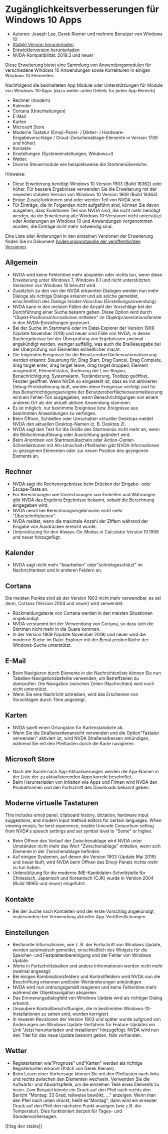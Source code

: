 # Zugänglichkeitsverbesserungen für Windows 10 Apps #

* Autoren: Joseph Lee, Derek Riemer und mehrere Benutzer von Windows 10
* [Stabile Version herunterladen][1]
* [Entwicklerversion herunterladen][2]
* NVDA-Kompatibilität: 2019.3 und neuer

Diese Erweiterung bietet eine Sammlung von Anwendungsmodulen für
verschiedene Windows 10 Anwendungen sowie Korrekturen in einigen Windows 10
Elementen.

Nachfolgend die beinhalteten App Module oder Unterstützungen für Module von
Windows-10-Apps (dazu weiter unten Deteils für jeden App Bereich)

* Rechner (modern)
* Kalender
* Cortana (Unterhaltungen)
* E-Mail
* Karten
* Microsoft Store
* Moderne Tastatur (Emoji-Panel- / Diktier- / Hardware-Eingabevorschläge /
  Cloud-Zwischenablage-Elemente in Version 1709 und höher)
* Kontakte
* Einstellungen (Systemeinstellungen, Windows+I)
* Wetter.
* Diverse Steuermodule wie beispielsweise die Startmenübereiche.

Hinweise:

* Diese Erweiterung benötigt Windows 10 Version 1903 (Build 18362) oder
  höher. Für bessere Ergebnisse verwenden Sie die Erweiterung mit der
  neuesten stabilen Version von Windows 10 Version 1909 (Build 18363).
* Einige Zusatzfunktionen sind oder werden Teil von NVDA sein.
* Für Einträge, die im Folgenden nicht aufgeführt sind, können Sie davon
  ausgehen, dass Funktionen Teil von NVDA sind, die nicht mehr benötigt
  werden, da die Erweiterung alte Windows 10-Versionen nicht unterstützt
  oder Änderungen an Windows 10 und Anwendungen vorgenommen wurden, die
  Einträge nicht mehr notwendig sind.

Eine Liste aller Änderungen in den einzelnen Versionen der Erweiterung
finden Sie im Dokument [Änderungsprotokolle  der veröffentlichten
Versionen][3].

## Allgemein

* NVDA wird keine Fehlertöne mehr abspielen oder nichts tun, wenn diese
  Erweiterung unter Windows 7, Windows 8.1 und nicht unterstützten Versionen
  von Windows 10 benutzt wird.
* Zusätzlich zu den von der NVDA erkannten Dialogen werden nun mehr Dialoge
  als richtige Dialoge erkannt und als solche gemeldet, einschließlich des
  Dialogs Insider-Vorschau (Einstellungsanwendung).
* NVDA kann in den meisten Fällen die Anzahl der Vorschläge bei der
  Durchführung einer Suche bekannt geben. Diese Option wird durch
  "Objekt-Positionsinformationen mitteilen" im Objektpräsentationsfenster in
  den NVDA-Einstellungen gesteuert.
* Bei der Suche im Startmenü oder im Datei-Explorer der Version 1909 (Update
  November 2019) und neuer sind Fälle von NVDA, in denen Suchergebnisse bei
  der Überprüfung von Ergebnissen zweimal angekündigt werden, weniger
  auffällig, was auch die Brailleausgabe bei der Überprüfung von Elementen
  einheitlicher macht.
* Die folgenden Ereignisse für die Benutzeroberflächenautomatisierung werden
  erkannt: Steuerung für, Drag Start, Drag Cancel, Drag Complete, drag
  target enter, drag target leave, drag target dropped, Element ausgewählt,
  Elementstatus, Änderung der Live-Region, Benachrichtigung, Systemalarm,
  Textänderung, Tooltipp geöffnet, Fenster geöffnet. Wenn NVDA so
  eingestellt ist, dass es mit aktivierter Debug-Protokollierung läuft,
  werden diese Ereignisse verfolgt und für das Benachrichtigungsereignis der
  Benutzeroberflächenautomatisierung wird ein Fehler-Ton ausgegeben, wenn
  Benachrichtigungen von einem anderen Ort als der aktuell aktiven Anwendung
  stammen.
* Es ist möglich, nur bestimmte Ereignisse bzw. Ereignisse aus bestimmten
  Anwendungen zu verfolgen.
* Beim Öffnen, Schließen oder Umschalten virtueller Desktops meldet NVDA den
  aktuellen Desktop-Namen (z. B. Desktop 2).
* NVDA sagt den Text für die Größe des Startmenüs nicht mehr an, wenn die
  Bildschirmauflösung oder Ausrichtung geändert wird.
* Beim Anordnen von Startmenükacheln oder Action-Center-Schnellaktionen mit
  Alt+Umschalt+Pfeiltasten gibt NVDA Informationen zu gezogenen Elementen
  oder zur neuen Position des gezogenen Elements an.

## Rechner

* NVDA sagt die Rechenergebnisse beim Drücken der Eingabe- oder Escape-Taste
  an.
* Für Berechnungen wie Umrechnungen von Einheiten und Währungen gibt NVDA
  das Ergebnis Ergebnisse bekannt, sobald die Berechnung eingegeben wird.
* NVDA nennt bei Berechnungsergebnissen nicht mehr "Überschriftebenen".
* NVDA meldet, wenn die maximale Anzahl der Ziffern während der Eingabe von
  Ausdrücken erreicht wurde.
* Unterstützung für den Always-On-Modus in Calculator Version 10.1908 und
  neuer hinzugefügt.

## Kalender

* NVDA sagt nicht mehr "bearbeiten" oder"schreibgeschützt" im
  Nachrichtentext und in anderen Feldern an.

## Cortana

Die meisten Punkte sind ab der Version 1903 nicht mehr verwendbar, es sei
denn, Cortana (Version 2004 und neuer) wird verwendet.

* Rückmeldungstexte von Cortana werden in den meisten Situationen
  angekündigt.
* NVDA verstummt bei der Verwendung von Cortana, so dass sich die Stimmen
  nicht mehr in die Quere kommen.
* In der Version 1909 (Update November 2019) und neuer wird die moderne
  Suche im Datei-Explorer mit der Benutzeroberfläche der Windows-Suche
  unterstützt.

## E-Mail

* Beim Navigieren durch Elemente in der Nachrichtenliste können Sie nun
  Tabellen-Navigationsbefehle verwenden, um Betreffzeilen zu überprüfen. Die
  Navigation zwischen Zeilen (Nachrichten) wird noch nicht unterstützt.
* Wenn Sie eine Nachricht schreiben, wird das Erscheinen von Vorschlägen
  durch Töne angezeigt.

## Karten

* NVDA spielt einen Ortungston für Kartenstandorte ab.
* Wenn Sie die Straßenseitenansicht verwenden und die Option"Tastatur
  verwenden" aktiviert ist, wird NVDA Straßenadressen ankündigen, während
  Sie mit den Pfeiltasten durch die Karte navigieren.

## Microsoft Store

* Nach der Suche nach App-Aktualisierungen werden die App-Namen in der Liste
  der zu aktualisierenden Apps korrekt beschriftet.
* Beim Herunterladen von Inhalten wie Apps und Filmen wird NVDA den
  Produktnamen und den Fortschritt des Downloads bekannt geben.

## Moderne virtuelle Tastaturen

This includes emoji panel, clipboard history, dictation, hardware input
suggestions, and modern input method editors for certain languages. When
viewing emojis, for best experience, enable Unicode Consortium setting from
NVDA's speech settings and set symbol level to "Some" or higher.

* Beim Öffnen des Verlauf der Zwischenablage wird NVDA unter Umständen nicht
  mehr das Wort "Zwischenablage" mitteilen, wenn sich Elemente in der
  Zwischenablage befinden.
* Auf einigen Systemen, auf denen die Version 1903 (Update Mai 2019) und
  neuer läuft, wird NVDA beim Öffnen des Emoji-Panels nichts mehr zu tun
  haben.
* Unterstützung für die moderne IME-Kandidaten-Schnittstelle für Chinesisch,
  Japanisch und Koreanisch (CJK) wurde in Version 2004 (Build 18965 und
  neuer) eingeführt.

## Kontakte

* Bei der Suche nach Kontakten wird der erste Vorschlag angekündigt,
  insbesondere bei Verwendung aktueller App-Veröffentlichungen.

## Einstellungen

* Bestimmte Informationen, wie z. B. der Fortschritt von Windows Update,
  werden automatisch gemeldet, einschließlich des Widgets für die Speicher-
  und Festplattenbereinigung und der Fehler von Windows Update.
* Werte in Fortschrittsbalken und andere Informationen werden nicht mehr
  zweimal angesagt.
* Bei einigen Kombinationsfeldern und Kontrollfeldern wird NVDA nun die
  Beschriftung erkennen und/oder Wertänderungen ankündigen.
* NVDA wird nun ordnungsgemäß reagieren und keine Fehlertöne mehr während
  der Objektnavigation abspielen.
* Das Erinnerungsdialogfeld von Windows Update wird als richtiger Dialog
  erkannt.
* Unsaubere Kontrollbeschriftungen, die in bestimmten
  Windows-10-Installationen zu sehen sind, wurden korrigiert.
* In neueren Revisionen der Version 1803 und später wurde aufgrund von
  Änderungen am Windows Update-Verfahren für Feature-Updates ein Link "Jetzt
  herunterladen und installieren" hinzugefügt. NVDA wird nun den Titel für
  das neue Update bekannt geben, falls vorhanden.

## Wetter

* Registerkarten wie"Prognose" und"Karten" werden als richtige
  Registerkarten erkannt (Patch von Derek Riemer).
* Beim Lesen einer Vorhersage können Sie mit den Pfeiltasten nach links und
  rechts zwischen den Elementen wechseln. Verwenden Sie die Aufwärts- und
  Abwärtspfeile, um die einzelnen Teile eines Elements zu lesen. Zum
  Beispiel könnte ein Druck auf den Pfeil nach rechts den Bericht "Montag:
  33 Grad, teilweise bewölkt, ..." anzeigen. Wenn man den Pfeil nach unten
  drückt, heißt es"Montag", dann wird ein erneuter Druck auf den Pfeil den
  nächsten Punkt anzeigen (wie z.B. die Temperatur). Dies funktioniert
  derzeit für Tages- und Stundenvorhersagen.

[[!tag dev stable]]

[1]: https://addons.nvda-project.org/files/get.php?file=w10

[2]: https://addons.nvda-project.org/files/get.php?file=w10-dev

[3]: https://github.com/josephsl/wintenapps/wiki/w10changelog
